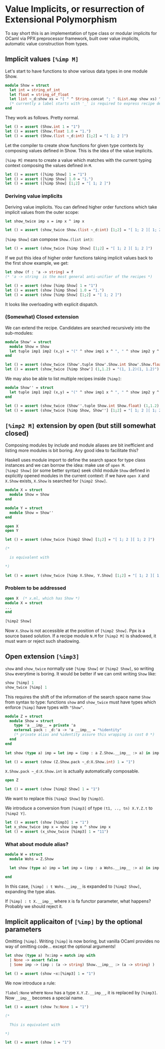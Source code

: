 # Value Implicits, or resurrection of Extensional Polymorphism

To say short this is an implementation of type class or modular implicits
for OCaml via PPX preprocessor framework, built over value implicits,
automatic value construction from types.

## Implicit values `[%imp M]`

Let's start to have functions to show various data types in one module Show.

```ocaml
module Show = struct
  let int = string_of_int
  let float = string_of_float
  let list ~_d:show xs = "[ " ^ String.concat "; " (List.map show xs) ^ " ]"
  (* currently a label starts with '_' is required to express recipe dependencies *)
end
```

They work as follows. Pretty normal.


```ocaml
let () = assert (Show.int 1 = "1")
let () = assert (Show.float 1.0 = "1.")
let () = assert (Show.(list ~_d:int) [1;2] = "[ 1; 2 ]")
```


Let the compiler to create show functions for given type contexts by composing
values defined in Show.  This is the idea of the value implicits.

`[%imp M]` means to create a value which matches with the current typing context
composing the values defined in `M`.

```ocaml
let () = assert ([%imp Show] 1 = "1")
let () = assert ([%imp Show] 1.0 = "1.")
let () = assert ([%imp Show] [1;2] = "[ 1; 2 ]")
```

### Deriving value implicits
  
Deriving value implicits.  You can defined higher order functions which take
implicit values from the outer scope:

```ocaml
let show_twice imp x = imp x ^ imp x

let () = assert (show_twice Show.(list ~_d:int) [1;2] = "[ 1; 2 ][ 1; 2 ]")
```

`[%imp Show]` can compose `Show.(list int)`:

```ocaml
let () = assert (show_twice [%imp Show] [1;2] = "[ 1; 2 ][ 1; 2 ]")
```

If we put this idea of higher order functions taking implicit values 
back to the first show example, we get:

```ocaml
let show (f : 'a -> string) = f  
(* 'a -> string  is the most general anti-unifier of the recipes *)

let () = assert (show [%imp Show] 1 = "1")
let () = assert (show [%imp Show] 1.0 = "1.")
let () = assert (show [%imp Show] [1;2] = "[ 1; 2 ]")
```

It looks like overloading with explicit dispatch.

### (Somewhat) Closed extension

We can extend the recipe. Candidates are searched recursively into the sub-modules:
  
```ocaml
module Show' = struct
  module Show = Show
  let tuple imp1 imp2 (x,y) = "(" ^ show imp1 x ^ ", " ^ show imp2 y ^ ")"
end

let () = assert (show_twice (Show'.tuple Show'.Show.int Show'.Show.float) (1,1.2) = "(1, 1.2)(1, 1.2)")
let () = assert (show_twice [%imp Show'] (1,1.2) = "(1, 1.2)(1, 1.2)")
```

We may also be able to list multiple recipes inside `[%imp]`: 

```ocaml
module Show'' = struct
  let tuple imp1 imp2 (x,y) = "(" ^ show imp1 x ^ ", " ^ show imp2 y ^ ")"
end

let () = assert (show_twice (Show''.tuple Show.int Show.float) (1,1.2) = "(1, 1.2)(1, 1.2)")
let () = assert (show_twice [%imp Show, Show''] [1;2] = "[ 1; 2 ][ 1; 2 ]")
```

## `[%imp2 M]` extension by open (but still somewhat closed)

Composing modules by include and module aliases are bit inefficient 
and listing more modules is bit boring. Any good idea to facilitate this?

Haskell uses module import to define the search space for type class instances
and we can borrow the idea: make use of `open M`.  
`[%imp2 Show]` (or some better syntax) seek child module `Show` defined 
in explicitly opened modules in the current context: if we have `open X`
and `X.Show` exists, `X.Show` is searched for `[%imp2 Show]`.

```ocaml
module X = struct
  module Show = Show
end

module Y = struct
  module Show = Show''
end

open X
open Y

let () = assert (show_twice [%imp2 Show] [1;2] = "[ 1; 2 ][ 1; 2 ]")

(*

  is equivalent with 

*)
  
let () = assert (show_twice [%imp X.Show, Y.Show] [1;2] = "[ 1; 2 ][ 1; 2 ]") 
```

### Problem to be addressed

```ocaml
open X  (* x.ml, which has Show *)
module X = struct
...
end 
  
[%imp2 Show]
```

Now `X.Show` is not accessible at the position of `[%imp2 Show]`. 
Ppx is a source based solution.  If a recipe module `N.M` for `[%imp2 M]`
is shadowed, it must warn or reject such shadowing.


## Open extension `[%imp3]` 

`show` and `show_twice` normally use `[%imp Show]` or `[%imp2 Show]`, so writing 
`Show` everytime is boring. It would be better if we can omit writing `Show` like:

```ocaml
show [%imp] 1
show_twice [%imp] 1
```

This requires the shift of the information of the search space name `Show` from
syntax to type:  functions `show` and `show_twice` must have types which enforce
`[%imp]` have types with `"Show"`.

```ocaml
module Z = struct
  module Show = struct
    type 'a __imp__ = private 'a
    external pack : _d:'a -> 'a __imp__ = "%identity"
    (* private alias and %identity assure this wrapping is cost 0 *)
  end
end
    
let show (type a) imp = let imp = (imp : a Z.Show.__imp__ :> a) in imp

let () = assert (show (Z.Show.pack ~_d:X.Show.int) 1 = "1")
```


`X.Show.pack ~_d:X.Show.int` is actually automatically composable.


```ocaml
open Z

let () = assert (show [%imp2 Show] 1 = "1")
```

We want to replace this `[%imp2 Show]` by `[%imp3]`.

We introduce a conversion from `[%imp3]` of type `(t1, .., tn) X.Y.Z.t`
to                             `[%imp2 Y]`.
  
```ocaml
let () = assert (show [%imp3] 1 = "1")
let x_show_twice imp x = show imp x ^ show imp x
let () = assert (x_show_twice [%imp3] 1 = "11")
```

### What about module alias? 

```ocaml
module W = struct
  module Wohs = Z.Show

  let show (type a) imp = let imp = (imp : a Wohs.__imp__ :> a) in imp

end
```

In this case, `[%imp] : t Wohs.__imp__`  is expanded to `[%imp2 Show]`,
expanding the type alias.

If `[%imp] : t X.__imp__`   where `X` is fa functor parameter, what happens?
Probably we should reject it.

## Implicit applicaiton of `[%imp]` by the optional parameters

Omitting `[%imp]`.  Writing `[%imp]` is now boring, but vanilla 
OCaml provides no way of omitting code... except the optional arguments!

```ocaml
let show (type a) ?x:imp = match imp with
  | None -> assert false
  | Some imp -> (imp : (a -> string) Show.__imp__ :> (a -> string) ) 

let () = assert (show ~x:[%imp3] 1 = "1")
```

We now introduce a rule:

`?label:None`  where `None` has a type `X.Y.Z.__imp__`, 
it is replaced by `[%imp3]`. Now `__imp__` becomes a special name.

```ocaml
let () = assert (show ?x:None 1 = "1")

(*

  This is equivalent with

*)

let () = assert (show 1 = "1")
```
